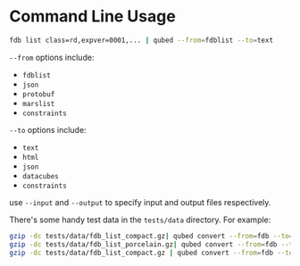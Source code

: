 # Command Line Usage

```bash
fdb list class=rd,expver=0001,... | qubed --from=fdblist --to=text
```

`--from` options include:
* `fdblist`
* `json`
* `protobuf`
* `marslist`
* `constraints`

`--to` options include:
* `text`
* `html`
* `json`
* `datacubes`
* `constraints`

use `--input` and `--output` to specify input and output files respectively.


There's some handy test data in the `tests/data` directory. For example:
```bash
gzip -dc tests/data/fdb_list_compact.gz| qubed convert --from=fdb --to=text --output=qube.txt
gzip -dc tests/data/fdb_list_porcelain.gz| qubed convert --from=fdb --to=json --output=qube.json
gzip -dc tests/data/fdb_list_compact.gz | qubed convert --from=fdb --to=html --output=qube.html
```
